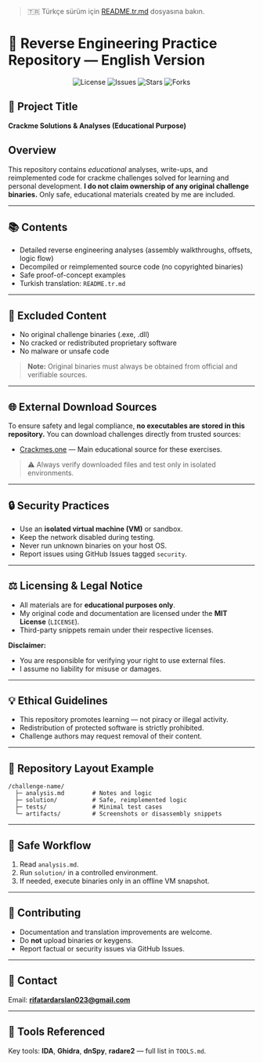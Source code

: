 > 🇹🇷 Türkçe sürüm için [README.tr.md](README.tr.md) dosyasına bakın.

# 🧠 Reverse Engineering Practice Repository — English Version
<p align="center">
  <img src="https://img.shields.io/github/license/rifatardarslan/Crackme-Solutions?style=for-the-badge" alt="License"/>
  <img src="https://img.shields.io/github/issues/rifatardarslan/Crackme-Solutions?style=for-the-badge" alt="Issues"/>
  <img src="https://img.shields.io/github/stars/rifatardarslan/Crackme-Solutions?style=for-the-badge" alt="Stars"/>
  <img src="https://img.shields.io/github/forks/rifatardarslan/Crackme-Solutions?style=for-the-badge" alt="Forks"/>
</p>


## 🎯 Project Title

**Crackme Solutions & Analyses (Educational Purpose)**

## Overview

This repository contains *educational* analyses, write-ups, and reimplemented code for crackme challenges solved for learning and personal development. **I do not claim ownership of any original challenge binaries.** Only safe, educational materials created by me are included.

---

## 📚 Contents

- Detailed reverse engineering analyses (assembly walkthroughs, offsets, logic flow)
- Decompiled or reimplemented source code (no copyrighted binaries)
- Safe proof-of-concept examples
- Turkish translation: `README.tr.md`

---

## 🚫 Excluded Content

- No original challenge binaries (.exe, .dll)
- No cracked or redistributed proprietary software
- No malware or unsafe code

> **Note:** Original binaries must always be obtained from official and verifiable sources.

---

## 🌐 External Download Sources

To ensure safety and legal compliance, **no executables are stored in this repository.** You can download challenges directly from trusted sources:

- [Crackmes.one](https://crackmes.one/) — Main educational source for these exercises.

> ⚠️ Always verify downloaded files and test only in isolated environments.

---

## 🔒 Security Practices

- Use an **isolated virtual machine (VM)** or sandbox.
- Keep the network disabled during testing.
- Never run unknown binaries on your host OS.
- Report issues using GitHub Issues tagged `security`.

---

## ⚖️ Licensing & Legal Notice

- All materials are for **educational purposes only**.
- My original code and documentation are licensed under the **MIT License** (`LICENSE`).
- Third-party snippets remain under their respective licenses.

**Disclaimer:**

- You are responsible for verifying your right to use external files.
- I assume no liability for misuse or damages.

---

## 💡 Ethical Guidelines

- This repository promotes learning — not piracy or illegal activity.
- Redistribution of protected software is strictly prohibited.
- Challenge authors may request removal of their content.

---

## 📁 Repository Layout Example

```
/challenge-name/
  ├─ analysis.md        # Notes and logic
  ├─ solution/          # Safe, reimplemented logic
  ├─ tests/             # Minimal test cases
  └─ artifacts/         # Screenshots or disassembly snippets
```

---

## 🧩 Safe Workflow

1. Read `analysis.md`.
2. Run `solution/` in a controlled environment.
3. If needed, execute binaries only in an offline VM snapshot.

---

## 🤝 Contributing

- Documentation and translation improvements are welcome.
- Do **not** upload binaries or keygens.
- Report factual or security issues via GitHub Issues.

---

## 📧 Contact

Email: [**rifatardarslan023@gmail.com**](mailto\:rifatardarslan023@gmail.com)

---

## 🧰 Tools Referenced

Key tools: **IDA**, **Ghidra**, **dnSpy**, **radare2** — full list in `TOOLS.md`.

